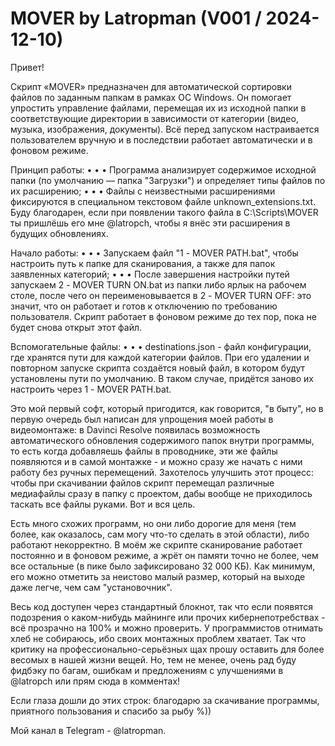 MOVER by Latropman (V001 / 2024-12-10)
======================================

Привет!

Скрипт «MOVER» предназначен для автоматической сортировки файлов по заданным папкам в рамках ОС Windows. Он помогает упростить управление файлами, перемещая их из исходной папки в соответствующие директории в зависимости от категории (видео, музыка, изображения, документы). Всё перед запуском настраивается пользователем вручную и в последствии работает автоматически и в фоновом режиме.

Принцип работы:
• • • Программа анализирует содержимое исходной папки (по умолчанию — папка "Загрузки") и определяет типы файлов по их расширению;
• • • Файлы с неизвестными расширениями фиксируются в специальном текстовом файле unknown_extensions.txt. Буду благодарен, если при появлении такого файла в C:\Scripts\MOVER ты пришлёшь его мне @latropch, чтобы я внёс эти расширения в будущих обновлениях.

Начало работы:
• • • Запускаем файл "1 - MOVER PATH.bat", чтобы настроить путь к папке для сканирования, а также для папок заявленных категорий;
• • • После завершения настройки путей запускаем 2 - MOVER TURN ON.bat из папки либо ярлык на рабочем столе, после чего он переименовывается в 2 - MOVER TURN OFF: это значит, что он работает и готов к отключению по требованию пользователя. Скрипт работает в фоновом режиме до тех пор, пока не будет снова открыт этот файл.

Вспомогательные файлы:
• • • destinations.json - файл конфигурации, где хранятся пути для каждой категории файлов. При его удалении и повторном запуске скрипта создаётся новый файл, в котором будут установлены пути по умолчанию. В таком случае, придётся заново их настроить через 1 - MOVER PATH.bat.

Это мой первый софт, который пригодится, как говорится, "в быту", но в первую очередь был написан для упрощения моей работы в видеомонтаже: в Davinci Resolve появилась возможность автоматического обновления содержимого папок внутри программы, то есть когда добавляешь файлы в проводнике, эти же файлы появляются и в самой монтажке - и можно сразу же начать с ними работу без ручных перемещений. Захотелось улучшить этот процесс: чтобы при скачивании файлов скрипт перемещал различные медиафайлы сразу в папку с проектом, дабы вообще не приходилось таскать все файлы руками. Вот и вся цель.

Есть много схожих программ, но они либо дорогие для меня (тем более, как оказалось, сам могу что-то сделать в этой области), либо работают некорректно. В моём же скрипте сканирование работает постоянно и в фоновом режиме, а жрёт он памяти точно не более, чем все остальные (в пике было зафиксировано 32 000 КБ). Как минимум, его можно отметить за неистово малый размер, который на выходе даже легче, чем сам "установочник".

Весь код доступен через стандартный блокнот, так что если появятся подозрения о каком-нибудь майнинге или прочих кибернепотребствах - всё прозрачно на 100% и можно проверить. У программистов отнимать хлеб не собираюсь, ибо своих монтажных проблем хватает. Так что критику на профессионально-серьёзных щах прошу оставить для более весомых в нашей жизни вещей. Но, тем не менее, очень рад буду фидбэку по багам, ошибкам и предложениям с улучшениями в @latropch или прям сюда в комментах!

Если глаза дошли до этих строк: благодарю за скачивание программы, приятного пользования и спасибо за рыбу %))

Мой канал в Telegram - @latropman.
